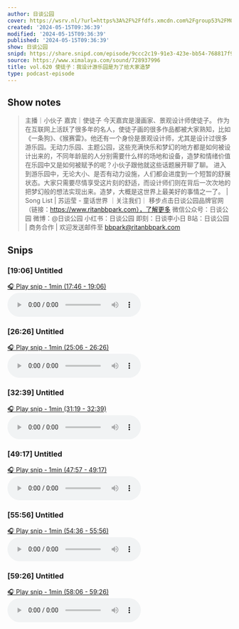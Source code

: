 ```yaml
---
author: 日谈公园
cover: https://wsrv.nl/?url=https%3A%2F%2Ffdfs.xmcdn.com%2Fgroup53%2FM08%2F04%2F7F%2FwKgLfFxFi1DyK_sOAAIVVH_yP2g776.jpg&w=200&h=200
created: '2024-05-15T09:36:39'
modified: '2024-05-15T09:36:39'
published: '2024-05-15T09:36:39'
show: 日谈公园
snipd: https://share.snipd.com/episode/9ccc2c19-91e3-423e-bb54-768817f91167
source: https://www.ximalaya.com/sound/728937996
title: vol.620 使徒子：我设计游乐园是为了给大家造梦
type: podcast-episode
---
```



## Show notes
> 主播｜小伙子  嘉宾｜使徒子
> 今天嘉宾是漫画家、景观设计师使徒子。
> 作为在互联网上活跃了很多年的名人，使徒子画的很多作品都被大家熟知，比如《一条狗》、《猴赛雷》。他还有一个身份是景观设计师，尤其是设计过很多游乐园。无动力乐园、主题公园，这些充满快乐和梦幻的地方都是如何被设计出来的，不同年龄层的人分别需要什么样的场地和设备，造梦和情绪价值在乐园中又是如何被赋予的呢？小伙子跟他就这些话题展开聊了聊。
> 进入到游乐园中，无论大小、是否有动力设施，人们都会进度到一个短暂的舒展状态。大家只需要尽情享受这片刻的舒适，而设计师们则在背后一次次地的把梦幻般的想法实现出来。造梦，大概是这世界上最美好的事情之一了。
> | Song List | 
> 苏运莹 - 童话世界
> ｜关注我们｜ 
> 移步点击日谈公园品牌官网（链接：https://www.ritanbbpark.com），了解更多
> 微信公众号：日谈公园
> 微博：@日谈公园
> 小红书：日谈公园
> 即刻：日谈李小日
> B站：日谈公园
> | 商务合作 | 
> 欢迎发送邮件至 bbpark@ritanbbpark.com

## Snips
### [19:06] Untitled
[🎧 Play snip - 1min️ (17:46 - 19:06)](https://share.snipd.com/snip/5fe8ef2d-7ec3-4ff8-84cd-25a5b421ead4)
<audio controls> <source src="https://jt.ximalaya.com//GKwRIDoKGjeGAcqg8ALTn-HX.m4a?channel=rss&album_id=5574153&track_id=728937996&uid=59126029&jt=https://aod.cos.tx.xmcdn.com/storages/85e0-audiofreehighqps/99/4D/GKwRIDoKGjeGAcqg8ALTn-HX.m4a#t=17:46,19:06"> </audio>
### [26:26] Untitled
[🎧 Play snip - 1min️ (25:06 - 26:26)](https://share.snipd.com/snip/29ea2e14-f6fe-49ca-b816-6db3d20c6a70)
<audio controls> <source src="https://jt.ximalaya.com//GKwRIDoKGjeGAcqg8ALTn-HX.m4a?channel=rss&album_id=5574153&track_id=728937996&uid=59126029&jt=https://aod.cos.tx.xmcdn.com/storages/85e0-audiofreehighqps/99/4D/GKwRIDoKGjeGAcqg8ALTn-HX.m4a#t=25:06,26:26"> </audio>
### [32:39] Untitled
[🎧 Play snip - 1min️ (31:19 - 32:39)](https://share.snipd.com/snip/53a1ef2f-5179-44c7-9eb5-5adfb4818ce4)
<audio controls> <source src="https://jt.ximalaya.com//GKwRIDoKGjeGAcqg8ALTn-HX.m4a?channel=rss&album_id=5574153&track_id=728937996&uid=59126029&jt=https://aod.cos.tx.xmcdn.com/storages/85e0-audiofreehighqps/99/4D/GKwRIDoKGjeGAcqg8ALTn-HX.m4a#t=31:19,32:39"> </audio>
### [49:17] Untitled
[🎧 Play snip - 1min️ (47:57 - 49:17)](https://share.snipd.com/snip/3a399ef2-72c5-4cb2-8f38-b945ec8352ab)
<audio controls> <source src="https://jt.ximalaya.com//GKwRIDoKGjeGAcqg8ALTn-HX.m4a?channel=rss&album_id=5574153&track_id=728937996&uid=59126029&jt=https://aod.cos.tx.xmcdn.com/storages/85e0-audiofreehighqps/99/4D/GKwRIDoKGjeGAcqg8ALTn-HX.m4a#t=47:57,49:17"> </audio>
### [55:56] Untitled
[🎧 Play snip - 1min️ (54:36 - 55:56)](https://share.snipd.com/snip/d1ad5ccf-4cc7-4979-8a32-41b21bbb1cc1)
<audio controls> <source src="https://jt.ximalaya.com//GKwRIDoKGjeGAcqg8ALTn-HX.m4a?channel=rss&album_id=5574153&track_id=728937996&uid=59126029&jt=https://aod.cos.tx.xmcdn.com/storages/85e0-audiofreehighqps/99/4D/GKwRIDoKGjeGAcqg8ALTn-HX.m4a#t=54:36,55:56"> </audio>
### [59:26] Untitled
[🎧 Play snip - 1min️ (58:06 - 59:26)](https://share.snipd.com/snip/e7d4c7d5-8e97-4e83-90ec-585caffd2a87)
<audio controls> <source src="https://jt.ximalaya.com//GKwRIDoKGjeGAcqg8ALTn-HX.m4a?channel=rss&album_id=5574153&track_id=728937996&uid=59126029&jt=https://aod.cos.tx.xmcdn.com/storages/85e0-audiofreehighqps/99/4D/GKwRIDoKGjeGAcqg8ALTn-HX.m4a#t=58:06,59:26"> </audio>
